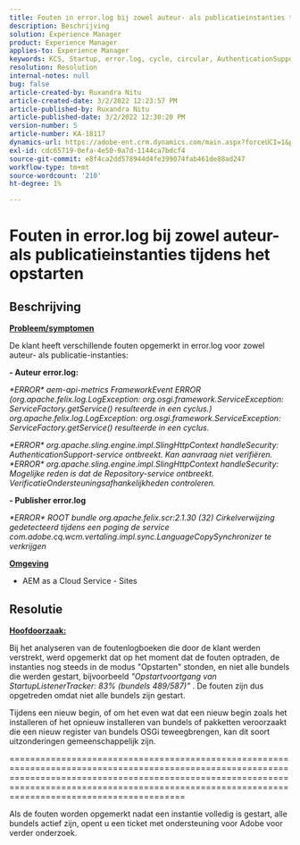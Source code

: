 ```yaml
---
title: Fouten in error.log bij zowel auteur- als publicatieinstanties tijdens het opstarten
description: Beschrijving
solution: Experience Manager
product: Experience Manager
applies-to: Experience Manager
keywords: KCS, Startup, error.log, cycle, circular, AuthenticationSupport
resolution: Resolution
internal-notes: null
bug: false
article-created-by: Ruxandra Nitu
article-created-date: 3/2/2022 12:23:57 PM
article-published-by: Ruxandra Nitu
article-published-date: 3/2/2022 12:30:20 PM
version-number: 5
article-number: KA-18117
dynamics-url: https://adobe-ent.crm.dynamics.com/main.aspx?forceUCI=1&pagetype=entityrecord&etn=knowledgearticle&id=40187aa0-239a-ec11-b400-00224805ad55
exl-id: cdc65719-0efa-4e50-9a7d-1144ca7bdcf4
source-git-commit: e8f4ca2dd578944d4fe399074fab461de88ad247
workflow-type: tm+mt
source-wordcount: '210'
ht-degree: 1%

---
```


# Fouten in error.log bij zowel auteur- als publicatieinstanties tijdens het opstarten

## Beschrijving


<u><b>Probleem/symptomen</b></u>

De klant heeft verschillende fouten opgemerkt in error.log voor zowel auteur- als publicatie-instanties:

<b>- Auteur error.log:</b>

*\*ERROR\* aem-api-metrics FrameworkEvent ERROR (org.apache.felix.log.LogException: org.osgi.framework.ServiceException: ServiceFactory.getService() resulteerde in een cyclus.)
<br>org.apache.felix.log.LogException: org.osgi.framework.ServiceException: ServiceFactory.getService() resulteerde in een cyclus.*



*\*ERROR\* org.apache.sling.engine.impl.SlingHttpContext handleSecurity: AuthenticationSupport-service ontbreekt. Kan aanvraag niet verifiëren.
<br>\*ERROR\* org.apache.sling.engine.impl.SlingHttpContext handleSecurity: Mogelijke reden is dat de Repository-service ontbreekt. VerificatieOndersteuningsafhankelijkheden controleren.*



<b>- Publisher error.log</b>

*\*ERROR\* ROOT bundle org.apache.felix.scr:2.1.30 (32) Cirkelverwijzing gedetecteerd tijdens een poging de service com.adobe.cq.wcm.vertaling.impl.sync.LanguageCopySynchronizer te verkrijgen*



<u><b>Omgeving</b></u>

- AEM as a Cloud Service - Sites



## Resolutie


<u><b>Hoofdoorzaak:</b></u>

Bij het analyseren van de foutenlogboeken die door de klant werden verstrekt, werd opgemerkt dat op het moment dat de fouten optraden, de instanties nog steeds in de modus &quot;Opstarten&quot; stonden, en niet alle bundels die werden gestart, bijvoorbeeld *&quot;Opstartvoortgang van StartupListenerTracker: 83% (bundels 489/587)&quot;* . De fouten zijn dus opgetreden omdat niet alle bundels zijn gestart.

Tijdens een nieuw begin, of om het even wat dat een nieuw begin zoals het installeren of het opnieuw installeren van bundels of pakketten veroorzaakt die een nieuw register van bundels OSGi teweegbrengen, kan dit soort uitzonderingen gemeenschappelijk zijn.



==========================================================================================================================================================================================================================================================

Als de fouten worden opgemerkt nadat een instantie volledig is gestart, alle bundels actief zijn, opent u een ticket met ondersteuning voor Adobe voor verder onderzoek.
